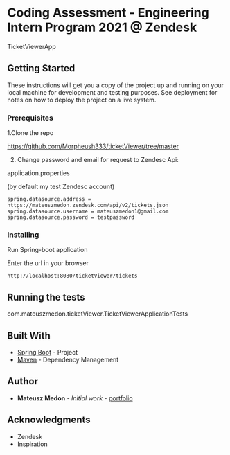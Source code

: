 # Coding Assessment - Engineering Intern Program 2021 @ Zendesk

TicketViewerApp

## Getting Started

These instructions will get you a copy of the project up and running on your local machine for development and testing purposes. See deployment for notes on how to deploy the project on a live system.

### Prerequisites

1.Clone the repo

https://github.com/Morpheush333/ticketViewer/tree/master

2. Change password and email for request to Zendesc Api:

application.properties 

(by default my test Zendesc account)


```
spring.datasource.address = https://mateuszmedon.zendesk.com/api/v2/tickets.json
spring.datasource.username = mateuszmedon1@gmail.com
spring.datasource.password = testpassword
```

### Installing

Run Spring-boot application

Enter the url in your browser
```
http://localhost:8080/ticketViewer/tickets
```

## Running the tests

com.mateuszmedon.ticketViewer.TicketViewerApplicationTests


## Built With

*  [Spring Boot](https://spring.io/) - Project
* [Maven](https://maven.apache.org/) - Dependency Management


## Author

* **Mateusz Medon** - *Initial work* - [portfolio](http://mateuszmedon.com/)


## Acknowledgments

* Zendesk
* Inspiration